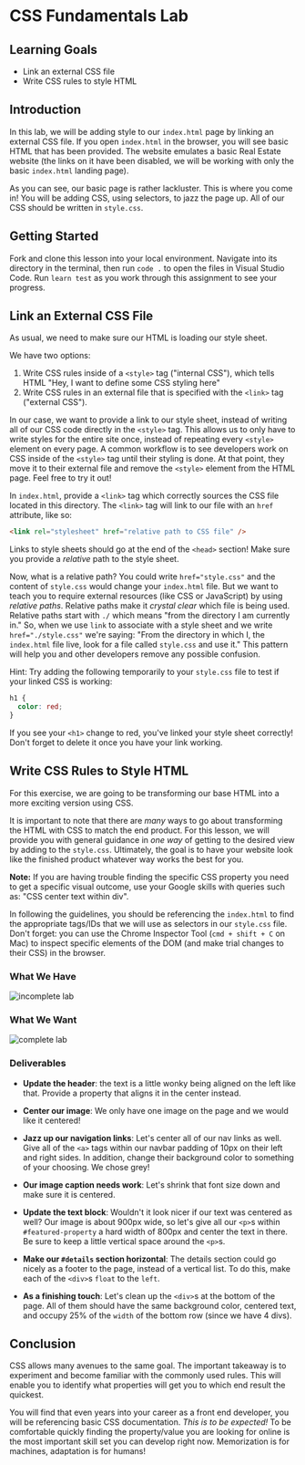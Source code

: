 # CSS Fundamentals Lab

## Learning Goals

- Link an external CSS file
- Write CSS rules to style HTML

## Introduction

In this lab, we will be adding style to our `index.html` page by linking an
external CSS file. If you open `index.html` in the browser, you will see basic
HTML that has been provided. The website emulates a basic Real Estate website
(the links on it have been disabled, we will be working with only the basic
`index.html` landing page).

As you can see, our basic page is rather lackluster. This is where you come in!
You will be adding CSS, using selectors, to jazz the page up. All of our CSS
should be written in `style.css`.

## Getting Started

Fork and clone this lesson into your local environment. Navigate into its
directory in the terminal, then run `code .` to open the files in Visual Studio
Code. Run `learn test` as you work through this assignment to see your progress.

## Link an External CSS File

As usual, we need to make sure our HTML is loading our style sheet.

We have two options:

1. Write CSS rules inside of a `<style>` tag ("internal CSS"), which tells HTML
   "Hey, I want to define some CSS styling here"
2. Write CSS rules in an external file that is specified with the `<link>` tag
   ("external CSS").

In our case, we want to provide a link to our style sheet, instead of writing
all of our CSS code directly in the `<style>` tag. This allows us to only have
to write styles for the entire site once, instead of repeating every `<style>`
element on every page. A common workflow is to see developers work on CSS inside
of the `<style>` tag until their styling is done. At that point, they move it to
their external file and remove the `<style>` element from the HTML page. Feel
free to try it out!

In `index.html`, provide a `<link>` tag which correctly sources the CSS file
located in this directory. The `<link>` tag will link to our file with an `href`
attribute, like so:

```html
<link rel="stylesheet" href="relative path to CSS file" />
```

Links to style sheets should go at the end of the `<head>` section! Make sure
you provide a _relative_ path to the style sheet.

Now, what is a relative path? You could write `href="style.css"` and the content
of `style.css` would change your `index.html` file. But we want to teach you to
require external resources (like CSS or JavaScript) by using _relative paths_.
Relative paths make it _crystal clear_ which file is being used. Relative paths
start with `./` which means "from the directory I am currently in." So, when we
use `link` to associate with a style sheet and we write `href="./style.css"`
we're saying: "From the directory in which I, the `index.html` file live, look
for a file called `style.css` and use it." This pattern will help you and other
developers remove any possible confusion.

Hint: Try adding the following temporarily to your `style.css` file to test if
your linked CSS is working:

```css
h1 {
  color: red;
}
```

If you see your `<h1>` change to red, you've linked your style sheet correctly!
Don't forget to delete it once you have your link working.

## Write CSS Rules to Style HTML

For this exercise, we are going to be transforming our base HTML into a more
exciting version using CSS.

It is important to note that there are _many_ ways to go about transforming the
HTML with CSS to match the end product. For this lesson, we will provide you
with general guidance in _one way_ of getting to the desired view by adding to
the `style.css`. Ultimately, the goal is to have your website look like the
finished product whatever way works the best for you.

**Note:** If you are having trouble finding the specific CSS property you need
to get a specific visual outcome, use your Google skills with queries such as:
"CSS center text within div".

In following the guidelines, you should be referencing the `index.html` to find
the appropriate tags/IDs that we will use as selectors in our `style.css` file.
Don't forget: you can use the Chrome Inspector Tool (`cmd + shift + C` on Mac)
to inspect specific elements of the DOM (and make trial changes to their CSS) in
the browser.

### What We Have

![incomplete lab](https://curriculum-content.s3.amazonaws.com/fewds-css/css-fundamentals-lab-incomplete.png)

### What We Want

![complete lab](https://curriculum-content.s3.amazonaws.com/fewds-css/css-fundamentals-lab-complete.png)

### Deliverables

- **Update the header**: the text is a little wonky being aligned on the left
  like that. Provide a property that aligns it in the center instead.

- **Center our image**: We only have one image on the page and we would like it
  centered!

- **Jazz up our navigation links**: Let's center all of our nav links as well.
  Give all of the `<a>` tags within our navbar padding of 10px on their left and
  right sides. In addition, change their background color to something of your
  choosing. We chose grey!

- **Our image caption needs work**: Let's shrink that font size down and make
  sure it is centered.

- **Update the text block**: Wouldn't it look nicer if our text was centered as
  well? Our image is about 900px wide, so let's give all our `<p>`s within
  `#featured-property` a hard width of 800px and center the text in there. Be
  sure to keep a little vertical space around the `<p>`s.

- **Make our `#details` section horizontal**: The details section could go
  nicely as a footer to the page, instead of a vertical list. To do this, make
  each of the `<div>`s `float` to the `left`.

- **As a finishing touch**: Let's clean up the `<div>`s at the bottom of the
  page. All of them should have the same background color, centered text, and
  occupy 25% of the `width` of the bottom row (since we have 4 divs).

## Conclusion

CSS allows many avenues to the same goal. The important takeaway is to
experiment and become familiar with the commonly used rules. This will enable
you to identify what properties will get you to which end result the quickest.

You will find that even years into your career as a front end developer, you
will be referencing basic CSS documentation. _This is to be expected!_ To be
comfortable quickly finding the property/value you are looking for online is the
most important skill set you can develop right now. Memorization is for
machines, adaptation is for humans!

[un-styled]: https://curriculum-content.s3.amazonaws.com/web-development/unstyled-codepen.jpeg
[styled]: https://curriculum-content.s3.amazonaws.com/web-development/styled-codepen.jpeg
